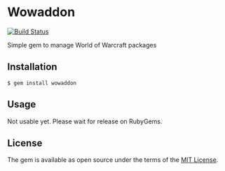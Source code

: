 # Wowaddon

[![Build Status](https://travis-ci.org/imanel/wowaddon.svg?branch=master)](https://travis-ci.org/imanel/wowaddon)

Simple gem to manage World of Warcraft packages

## Installation

    $ gem install wowaddon

## Usage

Not usable yet. Please wait for release on RubyGems.

## License

The gem is available as open source under the terms of the [MIT License](http://opensource.org/licenses/MIT).
